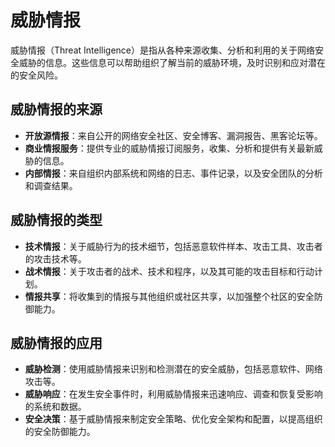 # 威胁情报

威胁情报（Threat Intelligence）是指从各种来源收集、分析和利用的关于网络安全威胁的信息。这些信息可以帮助组织了解当前的威胁环境，及时识别和应对潜在的安全风险。

<DocsAD/>

## 威胁情报的来源

- **开放源情报**：来自公开的网络安全社区、安全博客、漏洞报告、黑客论坛等。
- **商业情报服务**：提供专业的威胁情报订阅服务，收集、分析和提供有关最新威胁的信息。
- **内部情报**：来自组织内部系统和网络的日志、事件记录，以及安全团队的分析和调查结果。

## 威胁情报的类型

- **技术情报**：关于威胁行为的技术细节，包括恶意软件样本、攻击工具、攻击者的攻击技术等。
- **战术情报**：关于攻击者的战术、技术和程序，以及其可能的攻击目标和行动计划。
- **情报共享**：将收集到的情报与其他组织或社区共享，以加强整个社区的安全防御能力。

## 威胁情报的应用

- **威胁检测**：使用威胁情报来识别和检测潜在的安全威胁，包括恶意软件、网络攻击等。
- **威胁响应**：在发生安全事件时，利用威胁情报来迅速响应、调查和恢复受影响的系统和数据。
- **安全决策**：基于威胁情报来制定安全策略、优化安全架构和配置，以提高组织的安全防御能力。
